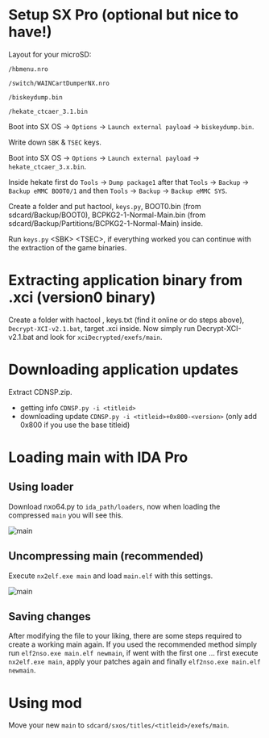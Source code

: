 # Setup SX Pro (optional but nice to have!)

Layout for your microSD:

`/hbmenu.nro`

`/switch/WAINCartDumperNX.nro`

`/biskeydump.bin`

`/hekate_ctcaer_3.1.bin`

Boot into SX OS -> `Options` -> `Launch external payload` -> `biskeydump.bin`.

Write down `SBK` & `TSEC` keys.

Boot into SX OS -> `Options` -> `Launch external payload` -> `hekate_ctcaer_3.x.bin`.

Inside hekate first do `Tools` -> `Dump package1` after that `Tools` -> `Backup` -> `Backup eMMC BOOT0/1` and then `Tools` -> `Backup` -> `Backup eMMC SYS`.

Create a folder and put hactool, `keys.py`, BOOT0.bin (from sdcard/Backup/BOOT0), BCPKG2-1-Normal-Main.bin (from sdcard/Backup/Partitions/BCPKG2-1-Normal-Main) inside.

Run `keys.py` \<SBK\> \<TSEC\>, if everything worked you can continue with the extraction of the game binaries.

# Extracting application binary from .xci (version0 binary)

Create a folder with hactool , keys.txt (find it online or do steps above), `Decrypt-XCI-v2.1.bat`, target .xci inside. Now simply run Decrypt-XCI-v2.1.bat and look for `xciDecrypted/exefs/main`.

# Downloading application updates

Extract CDNSP.zip.
- getting info `CDNSP.py -i <titleid>`
- downloading update `CDNSP.py -i <titleid>+0x800-<version>` (only add 0x800 if you use the base titleid)

# Loading main with IDA Pro
## Using loader

Download nxo64.py to `ida_path/loaders`, now when loading the compressed `main` you will see this.

![main](https://raw.githubusercontent.com/Mila432/switch_rom_hacking/master/png/1.png)

## Uncompressing main (recommended)

Execute `nx2elf.exe main` and load `main.elf` with this settings.

![main](https://raw.githubusercontent.com/Mila432/switch_rom_hacking/master/png/2.png)

## Saving changes

After modifying the file to your liking, there are some steps required to create a working main again.
If you used the recommended method simply run `elf2nso.exe main.elf newmain`, if went with the first one ... first execute `nx2elf.exe main`, apply your patches again and finally `elf2nso.exe main.elf newmain`.

# Using mod

Move your new `main` to `sdcard/sxos/titles/<titleid>/exefs/main`.